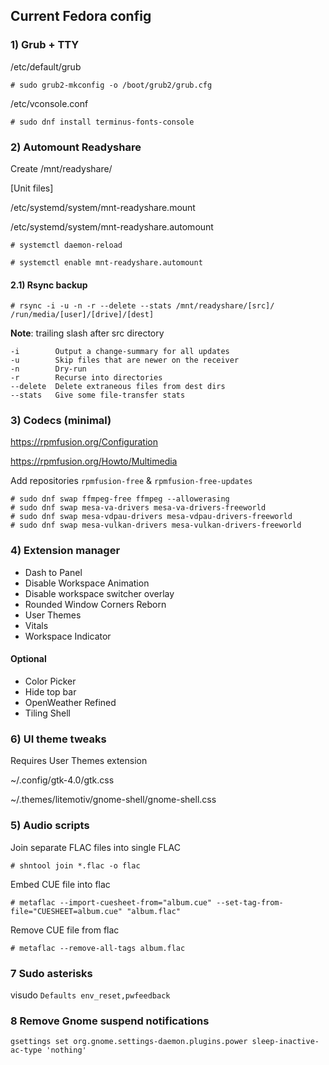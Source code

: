 ## Current Fedora config

### 1) Grub + TTY 

/etc/default/grub

`# sudo grub2-mkconfig -o /boot/grub2/grub.cfg`

/etc/vconsole.conf

`# sudo dnf install terminus-fonts-console`

### 2) Automount Readyshare

Create /mnt/readyshare/

[Unit files]

/etc/systemd/system/mnt-readyshare.mount 

/etc/systemd/system/mnt-readyshare.automount

`# systemctl daemon-reload`

`# systemctl enable mnt-readyshare.automount`

#### 2.1) Rsync backup

`# rsync -i -u -n -r --delete --stats /mnt/readyshare/[src]/ /run/media/[user]/[drive]/[dest]`

**Note**: trailing slash after src directory

```
-i        Output a change-summary for all updates
-u        Skip files that are newer on the receiver
-n        Dry-run
-r        Recurse into directories
--delete  Delete extraneous files from dest dirs
--stats   Give some file-transfer stats
```

### 3) Codecs (minimal)

https://rpmfusion.org/Configuration

https://rpmfusion.org/Howto/Multimedia

Add repositories `rpmfusion-free` & `rpmfusion-free-updates`

```
# sudo dnf swap ffmpeg-free ffmpeg --allowerasing
# sudo dnf swap mesa-va-drivers mesa-va-drivers-freeworld
# sudo dnf swap mesa-vdpau-drivers mesa-vdpau-drivers-freeworld
# sudo dnf swap mesa-vulkan-drivers mesa-vulkan-drivers-freeworld
```

### 4) Extension manager
- Dash to Panel
- Disable Workspace Animation
- Disable workspace switcher overlay
- Rounded Window Corners Reborn
- User Themes
- Vitals
- Workspace Indicator
  
#### Optional
- Color Picker
- Hide top bar
- OpenWeather Refined
- Tiling Shell

### 6) UI theme tweaks

Requires User Themes extension 

~/.config/gtk-4.0/gtk.css

~/.themes/litemotiv/gnome-shell/gnome-shell.css

### 5) Audio scripts

Join separate FLAC files into single FLAC

`# shntool join *.flac -o flac`

Embed CUE file into flac

`# metaflac --import-cuesheet-from="album.cue" --set-tag-from-file="CUESHEET=album.cue" "album.flac"`

Remove CUE file from flac

`# metaflac --remove-all-tags album.flac`

### 7 Sudo asterisks
visudo
`Defaults env_reset,pwfeedback`

### 8 Remove Gnome suspend notifications

`gsettings set org.gnome.settings-daemon.plugins.power sleep-inactive-ac-type 'nothing'`
